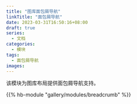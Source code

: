 ```yaml
---
title: "图库面包屑导航"
linkTitle: "面包屑导航"
date: 2023-03-31T16:50:16+08:00
draft: true
series:
  - 文档
categories:
  - 模块
tags:
  - 面包屑导航
images:
---
```


该模块为图库布局提供面包屑导航支持。

<!--more-->

{{% hb-module "gallery/modules/breadcrumb" %}}
